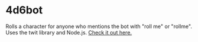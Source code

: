 # 4d6bot

Rolls a character for anyone who mentions the bot with "roll me" or "rollme". Uses the twit library and Node.js. [Check it out here.](https://twitter.com/4d6bot)